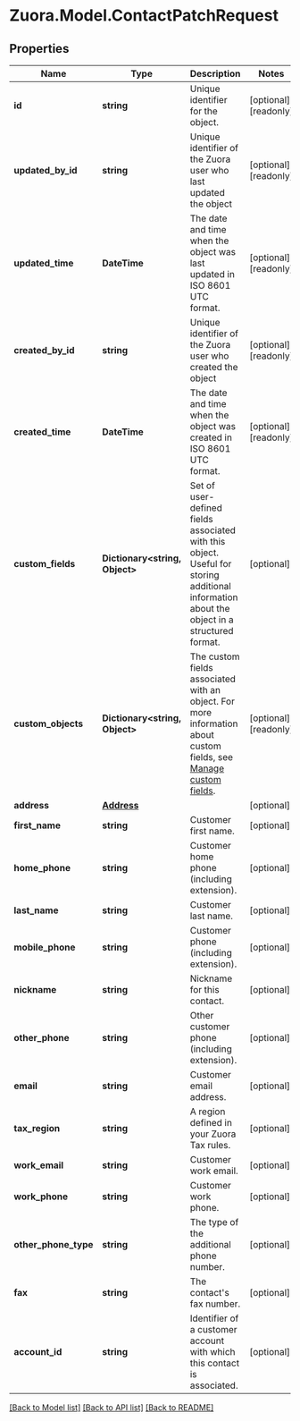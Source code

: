 
# Zuora.Model.ContactPatchRequest

## Properties

Name | Type | Description | Notes
------------ | ------------- | ------------- | -------------
**id** | **string** | Unique identifier for the object. | [optional] [readonly] 
**updated_by_id** | **string** | Unique identifier of the Zuora user who last updated the object | [optional] [readonly] 
**updated_time** | **DateTime** | The date and time when the object was last updated in ISO 8601 UTC format. | [optional] [readonly] 
**created_by_id** | **string** | Unique identifier of the Zuora user who created the object | [optional] [readonly] 
**created_time** | **DateTime** | The date and time when the object was created in ISO 8601 UTC format. | [optional] [readonly] 
**custom_fields** | **Dictionary&lt;string, Object&gt;** | Set of user-defined fields associated with this object. Useful for storing additional information about the object in a structured format. | [optional] 
**custom_objects** | **Dictionary&lt;string, Object&gt;** | The custom fields associated with an object. For more information about custom fields, see [Manage custom fields](https://knowledgecenter.zuora.com/Central_Platform/Manage_Custom_Fields). | [optional] [readonly] 
**address** | [**Address**](Address.md) |  | [optional] 
**first_name** | **string** | Customer first name. | [optional] 
**home_phone** | **string** | Customer home phone (including extension). | [optional] 
**last_name** | **string** | Customer last name. | [optional] 
**mobile_phone** | **string** | Customer phone (including extension). | [optional] 
**nickname** | **string** | Nickname for this contact. | [optional] 
**other_phone** | **string** | Other customer phone (including extension). | [optional] 
**email** | **string** | Customer email address. | [optional] 
**tax_region** | **string** | A region defined in your Zuora Tax rules. | [optional] 
**work_email** | **string** | Customer work email. | [optional] 
**work_phone** | **string** | Customer work phone. | [optional] 
**other_phone_type** | **string** | The type of the additional phone number. | [optional] 
**fax** | **string** | The contact&#39;s fax number. | [optional] 
**account_id** | **string** | Identifier of a customer account with which this contact is associated. | [optional] 

[[Back to Model list]](../README.md#documentation-for-models)
[[Back to API list]](../README.md#documentation-for-api-endpoints)
[[Back to README]](../README.md)

